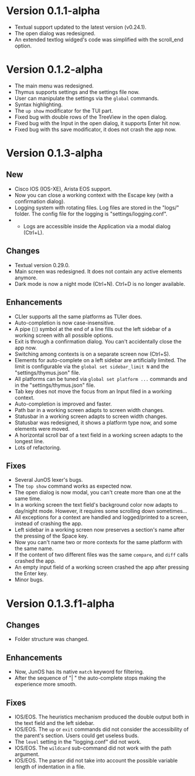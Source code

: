 # Version 0.1.1-alpha

* Textual support updated to the latest version (v0.24.1).
* The open dialog was redesigned.
* An extended textlog widged's code was simplified with the scroll_end option.

# Version 0.1.2-alpha

* The main menu was redesigned.
* Thymus supports settings and the settings file now.
* User can manipulate the settings via the `global` commands.
* Syntax highlighting.
* The `up show` modificator for the TUI part.
* Fixed bug with double rows of the TreeView in the open dialog.
* Fixed bug with the Input in the open dialog, it supports Enter hit now.
* Fixed bug with ths save modificator, it does not crash the app now.

# Version 0.1.3-alpha

## New

* Cisco IOS (IOS-XE), Arista EOS support.
* Now you can close a working context with the Escape key (with a confirmation dialog).
* Logging system with rotating files. Log files are stored in the "logs/" folder. The config file for the logging is "settings/logging.conf".
* * Logs are accessible inside the Application via a modal dialog (Ctrl+L).

## Changes

* Textual version 0.29.0.
* Main screen was redesigned. It does not contain any active elements anymore.
* Dark mode is now a night mode (Ctrl+N). Ctrl+D is no longer available.

## Enhancements

* CLIer supports all the same platforms as TUIer does.
* Auto-completion is now case-insensitive.
* A pipe (`|`) symbol at the end of a line fills out the left sidebar of a working screen with all possible options.
* Exit is through a confirmation dialog. You can't accidentally close the app now.
* Switching among contexts is on a separate screen now (Ctrl+S).
* Elements for auto-complete on a left sidebar are artificially limited. The limit is configurable via the `global set sidebar_limit N` and the "settings/thymus.json" file.
* All platforms can be tuned via `global set platform ...` commands and in the "settings/thymus.json" file.
* Tab key does not move the focus from an Input filed in a working context.
* Auto-completion is improved and faster.
* Path bar in a working screen adapts to screen width changes.
* Statusbar in a working screen adapts to screen width changes.
* Statusbar was redesigned, it shows a platform type now, and some elements were moved.
* A horizontal scroll bar of a text field in a working screen adapts to the longest line.
* Lots of refactoring.

## Fixes

* Several JunOS lexer's bugs.
* The `top show` command works as expected now.
* The open dialog is now modal, you can't create more than one at the same time.
* In a working screen the text field's background color now adapts to day/night mode. However, it requires some scrolling down sometimes...
* All exceptions for a context are handled and logged/printed to a screen, instead of crashing the app.
* Left sidebar in a working screen now preserves a section's name after the pressing of the Space key.
* Now you can't name two or more contexts for the same platform with the same name.
* If the content of two different files was the same `compare`, and `diff` calls crashed the app.
* An empty input field of a working screen crashed the app after pressing the Enter key.
* Minor bugs.

# Version 0.1.3.f1-alpha

## Changes

* Folder structure was changed.

## Enhancements

* Now, JunOS has its native `match` keyword for filtering.
* After the sequence of "| " the auto-complete stops making the experience more smooth.

## Fixes

* IOS/EOS. The heuristics mechanism produced the double output both in the text field and the left sidebar.
* IOS/EOS. The `up` or `exit` commands did not consider the accessibility of the parent's section. Users could get useless buds.
* The `level` setting in the "logging.conf" did not work.
* IOS/EOS. The `wildcard` sub-command did not work with the path argument.
* IOS/EOS. The parser did not take into account the possible variable length of indentation in a file.
